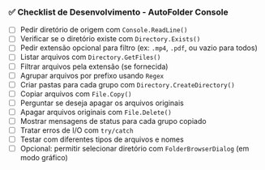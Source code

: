 ### ✅ Checklist de Desenvolvimento - AutoFolder Console

- [ ] Pedir diretório de origem com `Console.ReadLine()`
- [ ] Verificar se o diretório existe com `Directory.Exists()`
- [ ] Pedir extensão opcional para filtro (ex: `.mp4`, `.pdf`, ou vazio para todos)
- [ ] Listar arquivos com `Directory.GetFiles()`
- [ ] Filtrar arquivos pela extensão (se fornecida)
- [ ] Agrupar arquivos por prefixo usando `Regex`
- [ ] Criar pastas para cada grupo com `Directory.CreateDirectory()`
- [ ] Copiar arquivos com `File.Copy()`
- [ ] Perguntar se deseja apagar os arquivos originais
- [ ] Apagar arquivos originais com `File.Delete()`
- [ ] Mostrar mensagens de status para cada grupo copiado
- [ ] Tratar erros de I/O com `try/catch`
- [ ] Testar com diferentes tipos de arquivos e nomes
- [ ] Opcional: permitir selecionar diretório com `FolderBrowserDialog` (em modo gráfico)
